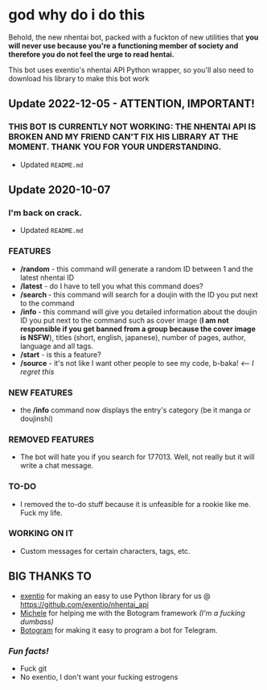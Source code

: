 # god why do i do this

Behold, the new nhentai bot, packed with a fuckton of new utilities
that **you will never use because you're a functioning member of society
and therefore you do not feel the urge to read hentai.**

This bot uses exentio's nhentai API Python wrapper, so you'll also
need to download his library to make this bot work

## Update 2022-12-05 - ATTENTION, IMPORTANT!

### THIS BOT IS CURRENTLY NOT WORKING: THE NHENTAI API IS BROKEN AND MY FRIEND CAN'T FIX HIS LIBRARY AT THE MOMENT. THANK YOU FOR YOUR UNDERSTANDING.

* Updated `README.md`

## Update 2020-10-07

### **I'm back on crack.**
* Updated `README.md`


### **FEATURES**
* **/random** - this command will generate a random ID between 1 and the
  latest nhentai ID
* **/latest** - do I have to tell you what this command does?
* **/search <ID>** - this command will search for a doujin with the ID you
  put next to the command
* **/info <ID>** - this command will give you detailed information about the doujin ID you
 put next to the command such as cover image (**I am not responsible if you get banned from a
  group because the cover image is NSFW**),
  titles (short, english, japanese), number of pages, author, language and all tags.
* **/start** - is this a feature?
* **/source** - it's not like I want other people to see my code, b-baka! *<-- I regret this*

### **NEW FEATURES**

* the **/info** command now displays the entry's category (be it manga or doujinshi)

### **REMOVED FEATURES**

* The bot will hate you if you search for 177013. Well, not really but it will write a chat message.

### **TO-DO**

* I removed the to-do stuff because it is unfeasible for a rookie like me. Fuck my life.

### **WORKING ON IT**

* Custom messages for certain characters, tags, etc.

## **BIG THANKS TO**

* [exentio](http://github.com/exentio) for making an easy to use Python library
  for us @ https://github.com/exentio/nhentai_api
* [Michele](https://github.com/xMicky24GIT) for helping me with the
  Botogram framework *(I'm a fucking dumbass)*
* [Botogram](https://botogram.dev/) for making it easy to program a bot for Telegram.


### *Fun facts!*
* Fuck git
* No exentio, I don't want your fucking estrogens